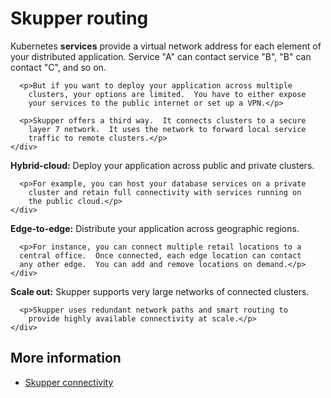 # Skupper routing

<div class="topology">
  <div>
    <div>
    </div>
    <div>
      <p>Kubernetes <strong>services</strong> provide a virtual
        network address for each element of your distributed
        application.  Service "A" can contact service "B", "B" can
        contact "C", and so on.</p>

      <p>But if you want to deploy your application across multiple
        clusters, your options are limited.  You have to either expose
        your services to the public internet or set up a VPN.</p>

      <p>Skupper offers a third way.  It connects clusters to a secure
        layer 7 network.  It uses the network to forward local service
        traffic to remote clusters.</p>
    </div>
  </div>
</div>

<div class="topology">
  <div>
    <div>
    </div>
    <div>
      <p><strong>Hybrid-cloud:</strong> Deploy your application across
        public and private clusters.</p>

      <p>For example, you can host your database services on a private
        cluster and retain full connectivity with services running on
        the public cloud.</p>
    </div>
  </div>
</div>

<div class="topology">
  <div>
    <div>
    </div>
    <div>
      <p><strong>Edge-to-edge:</strong> Distribute your application across
        geographic regions.</p>

      <p>For instance, you can connect multiple retail locations to a
      central office.  Once connected, each edge location can contact
      any other edge.  You can add and remove locations on demand.</p>
    </div>
  </div>
</div>

<div class="topology">
  <div>
    <div>
    </div>
    <div>
      <p><strong>Scale out:</strong> Skupper supports very large
        networks of connected clusters.</p>

      <p>Skupper uses redundant network paths and smart routing to
        provide highly available connectivity at scale.</p>
    </div>
  </div>
</div>

## More information

 - [Skupper connectivity](connectivity.html)
 <!-- - [Skupper architecture](architecture.html) -->
